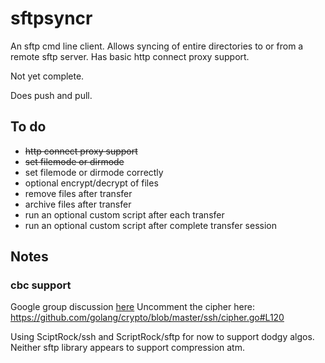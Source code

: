 # sftpsyncr

An sftp cmd line client.
Allows syncing of entire directories to or from a remote sftp server.
Has basic http connect proxy support.

Not yet complete.

Does push and pull.

## To do
* ~~http connect proxy support~~
* ~~set filemode or dirmode~~
* set filemode or dirmode correctly
* optional encrypt/decrypt of files
* remove files after transfer
* archive files after transfer
* run an optional custom script after each transfer
* run an optional custom script after complete transfer session

## Notes

### cbc support

Google group discussion [here](https://groups.google.com/forum/#!topic/Golang-nuts/J2XCsTsNQ9o)
Uncomment the cipher here:  https://github.com/golang/crypto/blob/master/ssh/cipher.go#L120

Using SciptRock/ssh and ScriptRock/sftp for now to support dodgy algos.
Neither sftp library appears to support compression atm.


